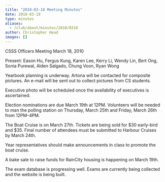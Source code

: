 ```yaml
---
title: "2010-03-18 Meeting Minutes"
date: 2010-03-18
type: minutes
aliases:
  - /club/about/minutes/2010/0318
author: Christopher Head
images: []
---
```


CSSS Officers Meeting
March 18, 2010

Present: Eason Hu, Fergus Kung, Karen Lee, Kerry Li, Wendy Lin, Bert Ong, Sonia Purewal, Alden Salgado, Chung Voon, Ryan Wong

Yearbook planning is underway. Artona will be contacted for composite pictures. An e-mail will be sent out to collect pictures from CS students.

Executive photo will be scheduled once the availability of executives is ascertained.

Election nominations are due March 19th at 12PM. Volunteers will be needed to man the polling station on Thursday, March 25th and Friday, March 26th from 12PM–4PM.

The Boat Cruise is on March 27th. Tickets are being sold for $30 early-bird and $35. Final number of attendees must be submitted to Harbour Cruises by March 24th.

Year representatives should make announcements in class to promote the boat cruise.

A bake sale to raise funds for RainCity housing is happening on March 19th.

The exam database is progressing well. Exams are currently being collected and the website is being built.
